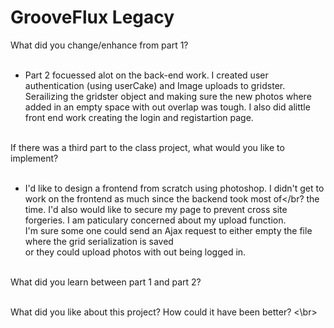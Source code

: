 # GrooveFlux Legacy

What did you change/enhance from part 1?</br></br>
- Part 2 focuessed alot on the back-end work. I created user authentication (using userCake) and Image uploads to gridster.</br>
  Serailizing the gridster object and making sure the new photos where added in an empty space with out overlap was tough. I also did alittle front end work creating the login and registartion page. </br></br>
  
If there was a third part to the class project, what would you like to implement?</br></br>
- I'd like to design a frontend from scratch using photoshop. I didn't get to work on the frontend as much since the backend took most of</br? the time. I'd also would like to secure my page to prevent cross site forgeries. I am paticulary concerned about my upload function.</br> I'm sure some one could send an Ajax request to  either empty the file where the grid serialization is saved </br> or they could upload photos with out being logged in.</br></br>

What did you learn between part 1 and part 2? </br></br>

What did you like about this project? How could it have been better? <\br>
